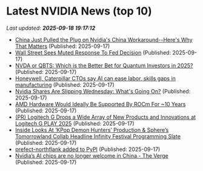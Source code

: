 # Latest NVIDIA News (top 10)
_Last updated: **2025-09-18 19:17:12**_

- [China Just Pulled the Plug on Nvidia's China Workaround--Here's Why That Matters](https://finance.yahoo.com/news/china-just-pulled-plug-nvidias-190414691.html) (Published: 2025-09-17)
- [Wall Street Sees Muted Response To Fed Decision](https://www.ndtvprofit.com/markets/stocks-bonds-rise-as-fed-signals-more-cuts-markets-wrap) (Published: 2025-09-17)
- [NVDA or QBTS: Which is the Better Bet for Quantum Investors in 2025?](https://finance.yahoo.com/news/nvda-qbts-better-bet-quantum-190000114.html) (Published: 2025-09-17)
- [Honeywell, Caterpillar CTOs say AI can ease labor, skills gaps in manufacturing](https://fortune.com/2025/09/17/honeywell-caterpillar-ctos-say-ai-can-ease-labor-skills-gaps-in-manufacturing/) (Published: 2025-09-17)
- [Nvidia Shares Are Slipping Wednesday: What's Going On?](https://biztoc.com/x/eef96b944a730c14) (Published: 2025-09-17)
- [AMD Hardware Would Ideally Be Supported By ROCm For ~10 Years](https://www.phoronix.com/news/AMD-ROCm-Hardware-Length) (Published: 2025-09-17)
- [(PR) Logitech G Drops a Wide Array of New Products and Innovations at Logitech G PLAY 2025](https://www.techpowerup.com/341098/logitech-g-drops-a-wide-array-of-new-products-and-innovations-at-logitech-g-play-2025) (Published: 2025-09-17)
- [Inside Looks At ‘KPop Demon Hunters’ Production & Sphere’s Tomorrowland Collab Headline Infinity Festival Programming Slate](http://deadline.com/2025/09/kpop-demon-hunters-sphere-tomorrowland-edm-infinity-festival-1236547040/) (Published: 2025-09-17)
- [prefect-northflank added to PyPI](https://pypi.org/project/prefect-northflank/) (Published: 2025-09-17)
- [Nvidia’s AI chips are no longer welcome in China - The Verge](https://slashdot.org/firehose.pl?op=view&amp;id=179327366) (Published: 2025-09-17)
